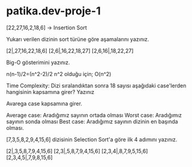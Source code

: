 # patika.dev-proje-1
[22,27,16,2,18,6] -> Insertion Sort

Yukarı verilen dizinin sort türüne göre aşamalarını yazınız.

[2|,27,16,22,18,6]
[2,6|,16,22,18,27]
[2,6,16|,18,22,27]

Big-O gösterimini yazınız.

n(n-1)/2=(n^2-2)/2
n^2 olduğu için; O(n^2)

Time Complexity: Dizi sıralandıktan sonra 18 sayısı aşağıdaki case'lerden hangisinin kapsamına girer? Yazınız

Avarega case kapsamına girer.

Average case: Aradığımız sayının ortada olması
Worst case: Aradığımız sayının sonda olması
Best case: Aradığımız sayının dizinin en başında olması.

[7,3,5,8,2,9,4,15,6] dizisinin Selection Sort'a göre ilk 4 adımını yazınız.

[2|,3,5,8,7,9,4,15,6]
[2,3|,5,8,7,9,4,15,6]
[2,3,4|,8,7,9,5,15,6]
[2,3,4,5|,7,9,8,15,6]

